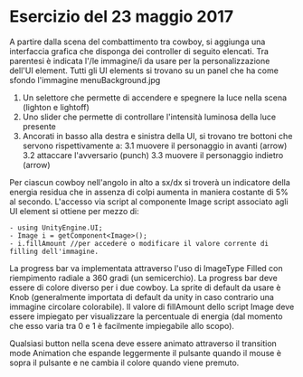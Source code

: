 # Esercizio del 23 maggio 2017

A partire dalla scena del combattimento tra cowboy, si aggiunga una interfaccia grafica che disponga dei controller di seguito elencati. Tra parentesi è indicata l'/le immagine/i da usare per la personalizzazione dell'UI element.
Tutti gli UI elements si trovano su un panel che ha come sfondo l'immagine menuBackground.jpg



1. Un selettore che permette di accendere e spegnere la luce nella scena (lighton e lightoff)
2. Uno slider che permette di controllare l'intensità luminosa della luce presente
3. Ancorati in basso alla destra e sinistra della UI, si trovano tre bottoni che servono rispettivamente a:
	3.1 muovere il personaggio in avanti (arrow)
	3.2 attaccare l'avversario (punch)
	3.3 muovere il personaggio indietro (arrow)

Per ciascun cowboy nell'angolo in alto a sx/dx si troverà un indicatore della energia residua che in assenza di colpi aumenta in maniera costante di 5% al secondo.
L'accesso via script al componente Image script associato agli UI element si ottiene per mezzo di:
	
	- using UnityEngine.UI;
	- Image i = getComponent<Image>();
	- i.fillAmount //per accedere o modificare il valore corrente di filling dell'immagine.
	
La progress bar va implementata attraverso l'uso di ImageType Filled con riempimento radiale a 360 gradi (un semicerchio). La progress bar deve essere di colore diverso per i due cowboy. La sprite di default da usare è Knob (generalmente importata di default da unity in caso contrario una immagine circolare colorabile). Il valore di fillAmount dello script Image deve essere impiegato per visualizzare la percentuale di energia (dal momento che esso varia tra 0 e 1 è facilmente impiegabile allo scopo).

Qualsiasi button nella scena deve essere animato attraverso il transition mode Animation che espande leggermente il pulsante quando il mouse è sopra il pulsante e ne cambia il colore quando viene premuto.


